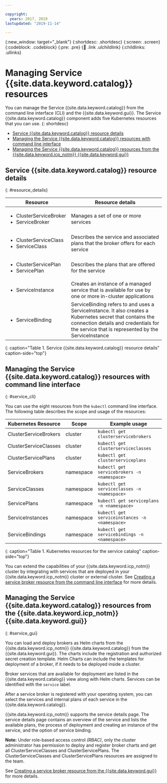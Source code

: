 ```yaml
---

copyright:
  years: 2017, 2019
lastupdated: "2019-11-14"

---
```


{:new_window: target="_blank"}
{:shortdesc: .shortdesc}
{:screen: .screen}
{:codeblock: .codeblock}
{:pre: .pre}
{:child: .link .ulchildlink}
{:childlinks: .ullinks}

# Managing Service {{site.data.keyword.catalog}} resources

You can manage the Service {{site.data.keyword.catalog}} from the command line interface (CLI) and the {{site.data.keyword.gui}}. The Service {{site.data.keyword.catalog}} component adds five Kubernetes resources that you can use.
{: shortdesc}

- [Service {{site.data.keyword.catalog}} resource details](#resource_details)
- [Managing the Service {{site.data.keyword.catalog}} resources with command line interface](#service_cli)
- [Managing the Service {{site.data.keyword.catalog}} resources from the {{site.data.keyword.icp_notm}} {{site.data.keyword.gui}}](#service_gui)

## Service {{site.data.keyword.catalog}} resource details
{: #resource_details}

| Resource | Resource details |
| ------------- | ------------- |
| <ul><li>ClusterServiceBroker</li><li> ServiceBroker</li></ul> | Manages a set of one or more services |
| <ul><li>ClusterServiceClass</li><li> ServiceClass</li></ul> | Describes the service and associated plans that the broker offers for each service |
| <ul><li>ClusterServicePlan</li><li>ServicePlan</li></ul> | Describes the plans that are offered for the service |
| <ul><li>ServiceInstance</li></ul>| Creates an instance of a managed service that is available for use by one or more in-cluster applications |
| <ul><li>ServiceBinding</li></ul> | ServiceBinding refers to and uses a ServiceInstance. It also creates a Kubernetes secret that contains the connection details and credentials for the service that is represented by the ServiceInstance |

{: caption="Table 1. Service {{site.data.keyword.catalog}} resource details" caption-side="top"}

## Managing the Service {{site.data.keyword.catalog}} resources with command line interface
{: #service_cli}

You can use the eight resources from the `kubectl` command line interface. The following table describes the scope and usage of the resources:

| Kubernetes Resource        | Scope     | Example usage |
|-----------------|-----------|---------------------|
| ClusterServiceBrokers | cluster | `kubectl get clusterservicebrokers` |
| ClusterServiceClasses | cluster  | `kubectl get clusterserviceclasses` |
| ClusterServicePlans | cluster   | `kubectl get clusterserviceplans` |
| ServiceBrokers | namespace | `kubectl get servicebrokers -n <namespace>` |
| ServiceClasses | namespace | `kubectl get serviceclasses -n <namespace>` |
| ServicePlans | namespace| `kubectl get serviceplans -n <namespace>` |
| ServiceInstances | namespace | `kubectl get serviceinstances -n <namespace>` |
| ServiceBindings | namespace | `kubectl get servicebindings -n <namespace>` |
{: caption="Table 1. Kubernetes resources for the service catalog" caption-side="top"}

You can extend the capabilities of your {{site.data.keyword.icp_notm}} cluster by integrating with services that are deployed in your {{site.data.keyword.icp_notm}} cluster or external cluster. See [Creating a service broker resource from the command line interface](../manage_applications/creating_broker.md) for more details.


## Managing the Service {{site.data.keyword.catalog}} resources from the {{site.data.keyword.icp_notm}} {{site.data.keyword.gui}}
{: #service_gui}

You can load and deploy brokers as Helm charts from the {{site.data.keyword.icp_notm}} {{site.data.keyword.catalog}} from the {{site.data.keyword.gui}}. The charts include the registration and authorized secret creation template. Helm Charts can include the templates for deployment of a broker, if it needs to be deployed inside a cluster.

Broker services that are available for deployment are listed in the {{site.data.keyword.catalog}} view along with Helm charts. Services can be identified with the `service` label.

After a service broker is registered with your operating system, you can select the services and internal plans of each service in the {{site.data.keyword.catalog}}.

{{site.data.keyword.icp_notm}} supports the service details page. The service details page contains an overview of the service and lists the available plans, the process of deployment and creating an instance of the service, and the option of service binding.

  **Note:** Under role-based access control _(RBAC)_, only the cluster administrator has permission to deploy and register broker charts and get all ClusterServiceClasses and ClusterServicePlans. The ClusterServiceClasses and ClusterServicePlans resources are assigned to the team.

See [Creating a service broker resource from the {{site.data.keyword.gui}}](../manage_cluster/creating_broker_ui.md) for more details.
